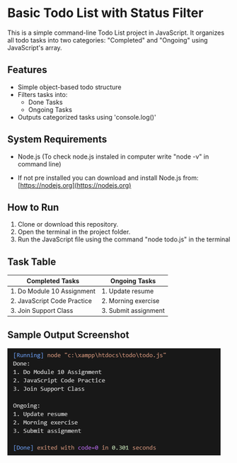 # Basic Todo List with Status Filter

This is a simple command-line Todo List project in JavaScript. It organizes all todo tasks into two categories: 
"Completed" and "Ongoing" using JavaScript's array.

## Features

- Simple object-based todo structure
- Filters tasks into:
  - Done Tasks
  - Ongoing Tasks
- Outputs categorized tasks using 'console.log()'

## System Requirements

- Node.js (To check node.js instaled in computer write "node -v" in command line)

- If not pre installed you can download and install Node.js from: [https://nodejs.org](https://nodejs.org)

## How to Run

1. Clone or download this repository.
2. Open the terminal in the project folder.
3. Run the JavaScript file using the command "node todo.js" in the terminal

## Task  Table

| Completed Tasks              | Ongoing Tasks          |
|------------------------------|------------------------|
| 1. Do Module 10 Assignment   | 1. Update resume       |
| 2. JavaScript Code Practice  | 2. Morning exercise    |
| 3. Join Support Class        | 3. Submit assignment   |

## Sample Output Screenshot

![Todo List Output](output.png)




